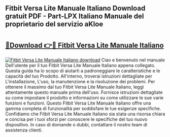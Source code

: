 ## Fitbit Versa Lite Manuale Italiano Download gratuit PDF - Part-LPX Italiano Manuale del proprietario del servizio aKloe

# <h2><a href="http://dfbnx78.blite.top/?on=Fitbit+Versa+Lite+Manuale+Italiano">🔗Download 👉🔴 Fitbit Versa Lite Manuale Italiano</a></h2>

[![Fitbit Versa Lite Manuale Italiano download](https://i.imgur.com/lujVjoI.png)](http://dfbnx78.blite.top/?on=Fitbit+Versa+Lite+Manuale+Italiano)
Ciao e benvenuto nel manuale Dell'utente per il tuo Fitbit Versa Lite Manuale Italiano appena collegato. Questa guida ha lo scopo di aiutarti a padroneggiare le caratteristiche e le capacità del tuo Prodotto. All'interno, troverai istruzioni dettagliate per L'installazione, L'uso, la manutenzione e la risoluzione dei problemi. Per ottenere il massimo dal tuo Fitbit Versa Lite Manuale Italiano, leggi attentamente questo manuale prima dell'uso. Fornisce istruzioni dettagliate su come impostare il prodotto e informazioni su come utilizzare le sue varie funzioni e funzioni. Questo Fitbit Versa Lite Manuale Italiano offre una gamma completa di funzionalità per soddisfare le tue esigenze specifiche. Confidiamo che Fitbit Versa Lite Manuale Italiano sia stata una risorsa chiara e concisa per i tuoi sforzi per conoscere le specifiche del tuo nuovo dispositivo. In caso di domande o dubbi, contattare il nostro team di assistenza clienti.
